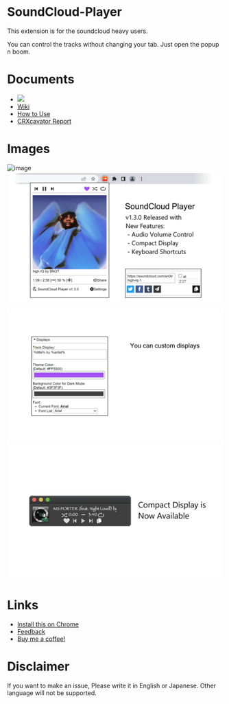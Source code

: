 # SoundCloud-Player
This extension is for the soundcloud heavy users.

You can control the tracks without changing your tab. Just open the popup n boom.

# Documents
- [![](https://img.youtube.com/vi/hIJyF2u3-RY/0.jpg)](https://www.youtube.com/watch?v=hIJyF2u3-RY)
- [Wiki](https://github.com/S4WA/soundcloud-player/wiki)
- [How to Use](https://github.com/S4WA/soundcloud-player/wiki/How-to-Use)
- [CRXcavator Report](https://crxcavator.io/report/oackhlcggjandamnkggpfhfjbnecefej/)

# Images
![image](https://user-images.githubusercontent.com/24929259/200180718-aac8c85a-cf2c-4e67-acee-4856df7d7349.png)
![image2](https://github.com/S4WA/soundcloud-player/blob/master/img/2.png?raw=true)
![image3](https://github.com/S4WA/soundcloud-player/blob/master/img/3.png?raw=true)
![image4](https://github.com/S4WA/soundcloud-player/blob/master/img/4.png?raw=true)

# Links
- [Install this on Chrome](https://chrome.google.com/webstore/detail/soundcloud-player/oackhlcggjandamnkggpfhfjbnecefej)
- [Feedback](https://forms.gle/Cz6z8AgGYkHuSiQSA)
- [Buy me a coffee!](https://ko-fi.com/sawanese)

# Disclaimer
If you want to make an issue, Please write it in English or Japanese. Other language will not be supported.

